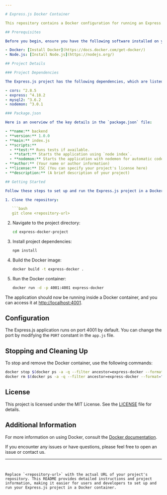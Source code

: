 ```yaml
---

# Express.js Docker Container

This repository contains a Docker configuration for running an Express.js project in a container.

## Prerequisites

Before you begin, ensure you have the following software installed on your system:

- Docker: [Install Docker](https://docs.docker.com/get-docker/)
- Node.js: [Install Node.js](https://nodejs.org/)

## Project Details

### Project Dependencies

The Express.js project has the following dependencies, which are listed in the `package.json` file:

- cors: ^2.8.5
- express: ^4.18.2
- mysql2: ^3.6.2
- nodemon: ^3.0.1

### Package.json

Here is an overview of the key details in the `package.json` file:

- **name:** backend
- **version:** 1.0.0
- **main:** index.js
- **scripts:**
  - **test:** Runs tests if available.
  - **start:** Starts the application using `node index`.
  - **nodemon:** Starts the application with nodemon for automatic code reloading during development.
- **author:** (Your name or author information)
- **license:** ISC (You can specify your project's license here)
- **description:** (A brief description of your project)

## Getting Started

Follow these steps to set up and run the Express.js project in a Docker container:

1. Clone the repository:

   ```bash
   git clone <repository-url>
   ```

2. Navigate to the project directory:

   ```bash
   cd express-docker-project
   ```

3. Install project dependencies:

   ```bash
   npm install
   ```

4. Build the Docker image:

   ```bash
   docker build -t express-docker .
   ```

5. Run the Docker container:

   ```bash
   docker run -d -p 4001:4001 express-docker
   ```

The application should now be running inside a Docker container, and you can access it at [http://localhost:4001](http://localhost:4001).

## Configuration

The Express.js application runs on port 4001 by default. You can change the port by modifying the `PORT` constant in the `app.js` file.

## Stopping and Cleaning Up

To stop and remove the Docker container, use the following commands:

```bash
docker stop $(docker ps -a -q --filter ancestor=express-docker --format="{{.ID}}")
docker rm $(docker ps -a -q --filter ancestor=express-docker --format="{{.ID}}")
```

## License

This project is licensed under the MIT License. See the [LICENSE](LICENSE) file for details.

## Additional Information

For more information on using Docker, consult the [Docker documentation](https://docs.docker.com/).

If you encounter any issues or have questions, please feel free to open an issue or contact us.

---
```


Replace `<repository-url>` with the actual URL of your project's repository. This README provides detailed instructions and project information, making it easier for users and developers to set up and run your Express.js project in a Docker container.
